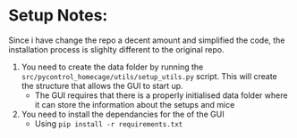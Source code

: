 # Setup Notes: 

Since i have change the repo a decent amount and simplified the code, the installation process is slighlty different to the original repo.

1. You need to create the data folder by running the `src/pycontrol_homecage/utils/setup_utils.py` script. This will create the structure that allows the GUI to start up.
   - The GUI requires that there is a properly initialised data folder where it can store the information about the setups and mice
2. You need to install the dependancies for the of the GUI
   - Using `pip install -r requirements.txt`
